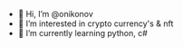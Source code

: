 - 👋 Hi, I’m @onikonov
- 👀 I’m interested in crypto currency's & nft
- 🌱 I’m currently learning python, c#

<!---
onikonov/onikonov is a ✨ special ✨ repository because its `README.md` (this file) appears on your GitHub profile.
You can click the Preview link to take a look at your changes.
--->
